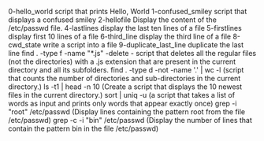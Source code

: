  0-hello_world script that prints Hello, World
1-confused_smiley script that displays a confused smiley
2-hellofile Display the content of the /etc/passwd file.
4-lastlines display the last ten lines of a file
5-firstlines display first 10 lines of a file
6-third_line display the third line of a file
8-cwd_state write a script into a file
9-duplicate_last_line duplicate the last line
find . -type f -name "*.js" -delete  -  script that deletes all the regular files (not the directories) with a .js extension that are present in the current directory and all its subfolders.
find . -type d -not -name '.' | wc -l (script that counts the number of directories and sub-directories in the current directory.)
ls -t1 | head -n 10 (Create a script that displays the 10 newest files in the current directory.)
sort | uniq -u (a script that takes a list of words as input and prints only words that appear exactly once)
grep -i "root" /etc/passwd (Display lines containing the pattern root from the file /etc/passwd)
grep -c -i "bin" /etc/passwd (Display the number of lines that contain the pattern bin in the file /etc/passwd)
 
